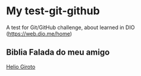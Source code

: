 # My test-git-github
A test for Git/GitHub challenge, about learned in DIO (https://web.dio.me/home)

## Biblia Falada do meu amigo

[Helio Giroto](https://github.com/HelioGiroto)
